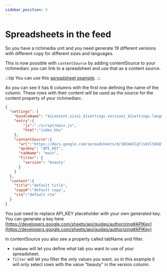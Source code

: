 ```yaml
---
sidebar_position: 5
---
```


# Spreadsheets in the feed

So you have a richmedia unit and you need generate 19 different versions with different copy for different sizes and languages.

This is now possible with `contentSource` by adding contentSource to your richmediarc you can link to a spreadsheet and use that as a content source.

:::tip
You can use this [spreadsheet example](https://docs.google.com/spreadsheets/d/1BImA3lgTJsbVl56GQTFT-b1dx4FIoeQFBe9WLp0wWxc/edit#gid=0).
:::

As you can see it has 6 columns with the first row defining the name of the column. These rows with their content will be used as the source for the content property of your richmediarc.

```json title="/src/300x250/.richmediarc"
{
  "settings": {
    "bundleName": "${content.size}_${settings.version}_${settings.language}",
    "entry":{
        "js":"./script/main.js",
        "html":"index.hbs"
    },
    "contentSource":{
      "url":"https://docs.google.com/spreadsheets/d/1BImA3lgTJsbVl56GQTFT-b1dx4FIoeQFBe9WLp0wWxc/edit#gid=0",
      "apiKey": "API_KEY",
      "tabName": "main",
      "filter": {
        "version": "beauty"
      }
    }
  },
  "content":{
    "title":"default title",
    "copy0":"default copy",
    "cta":"default cta"
  }
}
```

You just need to replace API_KEY placeholder with your own generated key. You can generate a key here [https://developers.google.com/sheets/api/guides/authorizing#APIKey](https://developers.google.com/sheets/api/guides/authorizing#APIKey)

in contentSource you also see a property called tabName and filter.

 - `tabName` will let you define what tab you want to use of your spreadsheet.
 - `filter` will let you filter the only values you want. so in this example it will only select rows with the value "beauty" in the version column.